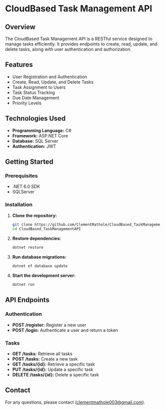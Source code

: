 # CloudBased Task Management API

## Overview
The CloudBased Task Management API is a RESTful service designed to manage tasks efficiently. It provides endpoints to create, read, update, and delete tasks, along with user authentication and authorization.

## Features
- User Registration and Authentication
- Create, Read, Update, and Delete Tasks
- Task Assignment to Users
- Task Status Tracking
- Due Date Management
- Priority Levels

## Technologies Used
- **Programming Language:** C#
- **Framework:** ASP.NET Core
- **Database:** SQL Server
- **Authentication:** JWT

## Getting Started

### Prerequisites
- .NET 6.0 SDK
- SQLServer

### Installation

1. **Clone the repository:**
   ```sh
   git clone https://github.com/ClementMathole/CloudBased_TaskManagementAPI.git
   cd CloudBased_TaskManagementAPI
   ```

2. **Restore dependencies:**
   ```sh
   dotnet restore
   ```

3. **Run database migrations:**
   ```sh
   dotnet ef database update
   ```

4. **Start the development server:**
   ```sh
   dotnet run
   ```

## API Endpoints

### Authentication
- **POST /register:** Register a new user
- **POST /login:** Authenticate a user and return a token

### Tasks
- **GET /tasks:** Retrieve all tasks
- **POST /tasks:** Create a new task
- **GET /tasks/{id}:** Retrieve a specific task
- **PUT /tasks/{id}:** Update a specific task
- **DELETE /tasks/{id}:** Delete a specific task

## Contact
For any questions, please contact (clementmathole003@gmail.com).
